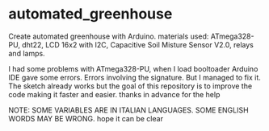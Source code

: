 # automated_greenhouse
Create automated greenhouse with Arduino. materials used: ATmega328-PU, dht22, LCD 16x2 with I2C, Capacitive Soil Misture Sensor V2.0, relays and lamps.

I had some problems with ATmega328-PU, when I load booltoader Arduino IDE gave some errors. Errors involving the signature.
But I managed to fix it.
The sketch already works but the goal of this repository is to improve the code making it faster and easier.
thanks in advance for the help

NOTE: SOME VARIABLES ARE IN ITALIAN LANGUAGES. SOME ENGLISH WORDS MAY BE WRONG.
hope it can be clear 
